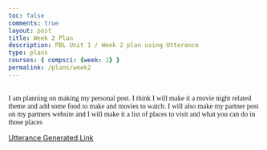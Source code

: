 ```yaml
---
toc: false
comments: true
layout: post
title: Week 2 Plan
description: PBL Unit 1 / Week 2 plan using Utterance
type: plans
courses: { compsci: {week: 2} }
permalink: /plans/week2
---
```


<br>
<span style="font-family: Playfair Display;">I am planning on making my personal post. I think I will make it a movie night related theme and add some food to make and movies to watch. I will also make my partner post on my partners website and I will make it a list of places to visit and what you can do in those places</span>


[Utterance Generated Link](https://github.com/nighthawkcoders/student/issues/15)

